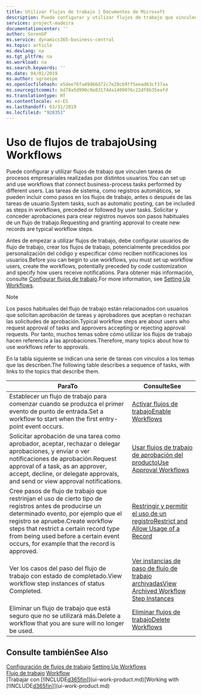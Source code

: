 ```yaml
---
title: Utilizar flujos de trabajo | Documentos de Microsoft
description: Puede configurar y utilizar flujos de trabajo que vinculen tareas de procesos empresariales realizadas por distintos usuarios. Las tareas de sistema, como registros automáticos, se pueden incluir como pasos en los flujos de trabajo, antes o después de las tareas de usuario. Solicitar y conceder aprobaciones para crear registros nuevos son pasos habituales de un flujo de trabajo.
services: project-madeira
documentationcenter: ''
author: SorenGP
ms.service: dynamics365-business-central
ms.topic: article
ms.devlang: na
ms.tgt_pltfrm: na
ms.workload: na
ms.search.keywords: ''
ms.date: 04/01/2019
ms.author: sgroespe
ms.openlocfilehash: e5dee76fa49d66d72c7e20cb9ff5eead63cf37aa
ms.sourcegitcommit: bd78a5d990c9e83174da1409076c22df8b35eafd
ms.translationtype: HT
ms.contentlocale: es-ES
ms.lasthandoff: 03/31/2019
ms.locfileid: "928351"
---
```

# <a name="using-workflows"></a><span data-ttu-id="497a0-105">Uso de flujos de trabajo</span><span class="sxs-lookup"><span data-stu-id="497a0-105">Using Workflows</span></span>
<span data-ttu-id="497a0-106">Puede configurar y utilizar flujos de trabajo que vinculen tareas de procesos empresariales realizadas por distintos usuarios.</span><span class="sxs-lookup"><span data-stu-id="497a0-106">You can set up and use workflows that connect business-process tasks performed by different users.</span></span> <span data-ttu-id="497a0-107">Las tareas de sistema, como registros automáticos, se pueden incluir como pasos en los flujos de trabajo, antes o después de las tareas de usuario.</span><span class="sxs-lookup"><span data-stu-id="497a0-107">System tasks, such as automatic posting, can be included as steps in workflows, preceded or followed by user tasks.</span></span> <span data-ttu-id="497a0-108">Solicitar y conceder aprobaciones para crear registros nuevos son pasos habituales de un flujo de trabajo.</span><span class="sxs-lookup"><span data-stu-id="497a0-108">Requesting and granting approval to create new records are typical workflow steps.</span></span>  

 <span data-ttu-id="497a0-109">Antes de empezar a utilizar flujos de trabajo, debe configurar usuarios de flujo de trabajo, crear los flujos de trabajo, potencialmente precedidos por personalización del código y especificar cómo reciben notificaciones los usuarios.</span><span class="sxs-lookup"><span data-stu-id="497a0-109">Before you can begin to use workflows, you must set up workflow users, create the workflows, potentially preceded by code customization and specify how users receive notifications.</span></span> <span data-ttu-id="497a0-110">Para obtener más información, consulte [Configurar flujos de trabajo](across-set-up-workflows.md).</span><span class="sxs-lookup"><span data-stu-id="497a0-110">For more information, see [Setting Up Workflows](across-set-up-workflows.md).</span></span>  

> [!NOTE]  
>  <span data-ttu-id="497a0-111">Los pasos habituales del flujo de trabajo están relacionados con usuarios que solicitan aprobación de tareas y aprobadores que aceptan o rechazan las solicitudes de aprobación.</span><span class="sxs-lookup"><span data-stu-id="497a0-111">Typical workflow steps are about users who request approval of tasks and approvers accepting or rejecting approval requests.</span></span> <span data-ttu-id="497a0-112">Por tanto, muchos temas sobre cómo utilizar los flujos de trabajo hacen referencia a las aprobaciones.</span><span class="sxs-lookup"><span data-stu-id="497a0-112">Therefore, many topics about how to use workflows refer to approvals.</span></span>  

 <span data-ttu-id="497a0-113">En la tabla siguiente se indican una serie de tareas con vínculos a los temas que las describen.</span><span class="sxs-lookup"><span data-stu-id="497a0-113">The following table describes a sequence of tasks, with links to the topics that describe them.</span></span>  

|<span data-ttu-id="497a0-114">**Para**</span><span class="sxs-lookup"><span data-stu-id="497a0-114">**To**</span></span>|<span data-ttu-id="497a0-115">**Consulte**</span><span class="sxs-lookup"><span data-stu-id="497a0-115">**See**</span></span>|  
|------------|-------------|  
|<span data-ttu-id="497a0-116">Establecer un flujo de trabajo para comenzar cuando se produzca el primer evento de punto de entrada.</span><span class="sxs-lookup"><span data-stu-id="497a0-116">Set a workflow to start when the first entry-point event occurs.</span></span>|[<span data-ttu-id="497a0-117">Activar flujos de trabajo</span><span class="sxs-lookup"><span data-stu-id="497a0-117">Enable Workflows</span></span>](across-how-to-enable-workflows.md)|  
|<span data-ttu-id="497a0-118">Solicitar aprobación de una tarea como aprobador, aceptar, rechazar o delegar aprobaciones, y enviar o ver notificaciones de aprobación.</span><span class="sxs-lookup"><span data-stu-id="497a0-118">Request approval of a task, as an approver, accept, decline, or delegate approvals, and send or view approval notifications.</span></span>|[<span data-ttu-id="497a0-119">Usar flujos de trabajo de aprobación del producto</span><span class="sxs-lookup"><span data-stu-id="497a0-119">Use Approval Workflows</span></span>](across-how-use-approval-workflows.md)|  
|<span data-ttu-id="497a0-120">Cree pasos de flujo de trabajo que restrinjan el uso de cierto tipo de registros antes de producirse un determinado evento, por ejemplo que el registro se apruebe.</span><span class="sxs-lookup"><span data-stu-id="497a0-120">Create workflow steps that restrict a certain record type from being used before a certain event occurs, for example that the record is approved.</span></span>|[<span data-ttu-id="497a0-121">Restringir y permitir el uso de un registro</span><span class="sxs-lookup"><span data-stu-id="497a0-121">Restrict and Allow Usage of a Record</span></span>](across-how-to-restrict-and-allow-usage-of-a-record.md)|  
|<span data-ttu-id="497a0-122">Ver los casos del paso del flujo de trabajo con estado de completado.</span><span class="sxs-lookup"><span data-stu-id="497a0-122">View workflow step instances of status Completed.</span></span>|[<span data-ttu-id="497a0-123">Ver instancias de paso de flujo de trabajo archivadas</span><span class="sxs-lookup"><span data-stu-id="497a0-123">View Archived Workflow Step Instances</span></span>](across-how-to-view-archived-workflow-step-instances.md)|  
|<span data-ttu-id="497a0-124">Eliminar un flujo de trabajo que está seguro que no se utilizará más.</span><span class="sxs-lookup"><span data-stu-id="497a0-124">Delete a workflow that you are sure will no longer be used.</span></span>|[<span data-ttu-id="497a0-125">Eliminar flujos de trabajo</span><span class="sxs-lookup"><span data-stu-id="497a0-125">Delete Workflows</span></span>](across-how-to-delete-workflows.md)|  

## <a name="see-also"></a><span data-ttu-id="497a0-126">Consulte también</span><span class="sxs-lookup"><span data-stu-id="497a0-126">See Also</span></span>  
<span data-ttu-id="497a0-127">[Configuración de flujos de trabajo](across-set-up-workflows.md) </span><span class="sxs-lookup"><span data-stu-id="497a0-127">[Setting Up Workflows](across-set-up-workflows.md) </span></span>  
<span data-ttu-id="497a0-128">[Flujo de trabajo](across-workflow.md) </span><span class="sxs-lookup"><span data-stu-id="497a0-128">[Workflow](across-workflow.md) </span></span>  
<span data-ttu-id="497a0-129">[Trabajar con [!INCLUDE[d365fin](includes/d365fin_md.md)]](ui-work-product.md)</span><span class="sxs-lookup"><span data-stu-id="497a0-129">[Working with [!INCLUDE[d365fin](includes/d365fin_md.md)]](ui-work-product.md)</span></span>
